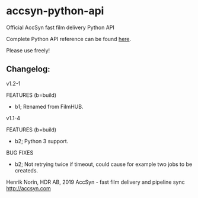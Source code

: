# accsyn-python-api
Official AccSyn fast film delivery Python API

Complete Python API reference can be found [here](https://support.accsyn.com/python-api/).


Please use freely!


Changelog:
----------

v1.2-1

   FEATURES 
   (b=build)
   * b1; Renamed from FilmHUB.


v1.1-4
   
   FEATURES 
   (b=build)
   * b2; Python 3 support.

   BUG FIXES
   * b2; Not retrying twice if timeout, could cause for example two jobs to be createds.


Henrik Norin, HDR AB, 2019
AccSyn - fast film delivery and pipeline sync
http://accsyn.com 

